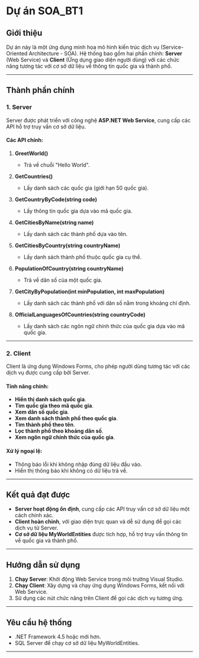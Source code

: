 # Dự án SOA_BT1

## Giới thiệu
Dự án này là một ứng dụng minh họa mô hình kiến trúc dịch vụ (Service-Oriented Architecture - SOA). Hệ thống bao gồm hai phần chính: **Server** (Web Service) và **Client** (Ứng dụng giao diện người dùng) với các chức năng tương tác với cơ sở dữ liệu về thông tin quốc gia và thành phố.

---

## Thành phần chính

### 1. **Server**
Server được phát triển với công nghệ **ASP.NET Web Service**, cung cấp các API hỗ trợ truy vấn cơ sở dữ liệu.

#### Các API chính:
1. **GreetWorld()**  
   - Trả về chuỗi "Hello World".

2. **GetCountries()**  
   - Lấy danh sách các quốc gia (giới hạn 50 quốc gia).

3. **GetCountryByCode(string code)**  
   - Lấy thông tin quốc gia dựa vào mã quốc gia.

4. **GetCitiesByName(string name)**  
   - Lấy danh sách các thành phố dựa vào tên.

5. **GetCitiesByCountry(string countryName)**  
   - Lấy danh sách thành phố thuộc quốc gia cụ thể.

6. **PopulationOfCountry(string countryName)**  
   - Trả về dân số của một quốc gia.

7. **GetCityByPopulation(int minPopulation, int maxPopulation)**  
   - Lấy danh sách các thành phố với dân số nằm trong khoảng chỉ định.

8. **OfficialLanguagesOfCountries(string countryCode)**  
   - Lấy danh sách các ngôn ngữ chính thức của quốc gia dựa vào mã quốc gia.

---

### 2. **Client**
Client là ứng dụng Windows Forms, cho phép người dùng tương tác với các dịch vụ được cung cấp bởi Server.

#### Tính năng chính:
- **Hiển thị danh sách quốc gia**.
- **Tìm quốc gia theo mã quốc gia**.
- **Xem dân số quốc gia**.
- **Xem danh sách thành phố theo quốc gia**.
- **Tìm thành phố theo tên**.
- **Lọc thành phố theo khoảng dân số**.
- **Xem ngôn ngữ chính thức của quốc gia**.

#### Xử lý ngoại lệ:
- Thông báo lỗi khi không nhập đúng dữ liệu đầu vào.
- Hiển thị thông báo khi không có dữ liệu trả về.

---

## Kết quả đạt được
- **Server hoạt động ổn định**, cung cấp các API truy vấn cơ sở dữ liệu một cách chính xác.
- **Client hoàn chỉnh**, với giao diện trực quan và dễ sử dụng để gọi các dịch vụ từ Server.
- **Cơ sở dữ liệu MyWorldEntities** được tích hợp, hỗ trợ truy vấn thông tin về quốc gia và thành phố.

---

## Hướng dẫn sử dụng
1. **Chạy Server**: Khởi động Web Service trong môi trường Visual Studio.
2. **Chạy Client**: Xây dựng và chạy ứng dụng Windows Forms, kết nối với Web Service.
3. Sử dụng các nút chức năng trên Client để gọi các dịch vụ tương ứng.

---

## Yêu cầu hệ thống
- .NET Framework 4.5 hoặc mới hơn.
- SQL Server để chạy cơ sở dữ liệu MyWorldEntities.

---
